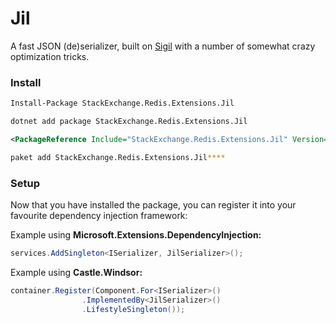 # Jil

A fast JSON (de)serializer, built on [Sigil](https://github.com/kevin-montrose/Sigil) with a number of somewhat crazy optimization tricks.

### Install


```bash
Install-Package StackExchange.Redis.Extensions.Jil
```

```bash
dotnet add package StackExchange.Redis.Extensions.Jil
```

```xml
<PackageReference Include="StackExchange.Redis.Extensions.Jil" Version="8.0.5" />
```

```bash
paket add StackExchange.Redis.Extensions.Jil****
```

### Setup

Now that you have installed the package, you can register it into your favourite dependency injection framework:

Example using **Microsoft.Extensions.DependencyInjection:**

```csharp
services.AddSingleton<ISerializer, JilSerializer>();
```

Example using **Castle.Windsor:**

```csharp
container.Register(Component.For<ISerializer>()
				.ImplementedBy<JilSerializer>()
				.LifestyleSingleton());
```
